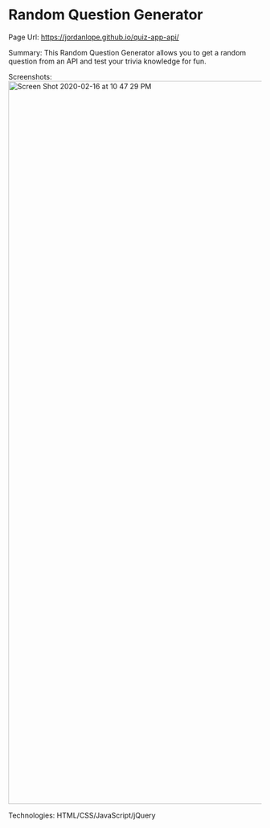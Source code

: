 # Random Question Generator
Page Url:
https://jordanlope.github.io/quiz-app-api/

Summary:
This Random Question Generator allows you to get a random question from an API and test your trivia knowledge for fun.

Screenshots:
<img width="1439" alt="Screen Shot 2020-02-16 at 10 47 29 PM" src="https://user-images.githubusercontent.com/26450419/74622648-98509a80-510f-11ea-9b9d-f2fbf6dd6c0d.png">

Technologies:
HTML/CSS/JavaScript/jQuery
